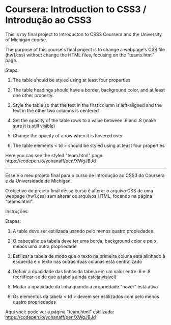 # Coursera: Introduction to CSS3 / Introdução ao CSS3

This is my final project to Introducton to CSS3 Coursera and the University of Michigan course.

The purpose of this course's final project is to change a webpage's CSS file (hw1.css) without change the HTML files, focusing on the "teams.html" page.

Steps:

1) The table should be styled using at least four properties 

2) The table headings should have a border, background color, and at least one other property.

3) Style the table so that the text in the first column is left-aligned and the text in the other two columns is centered 

4) Set the opacity of the table rows to a value between .6 and .8 (make sure it is still visible) 

5) Change the opacity of a row when it is hovered over 

6) The table elements < td > should be styled using at least four properties

Here you can see the styled "team.html" page:
https://codepen.io/yohanaff/pen/XWgJBJd

___

Esse é o meu projeto final para o curso de Introdução ao CSS3 do Coursera e da Universidade de Michigan.

O objetivo do projeto final desse curso é alterar o arquivo CSS de uma webpage (hw1.css) sem alterar os arquivos HTML, focando na página "teams.html".

Instruções:

Etapas:

1) A table deve ser estilizada usando pelo menos quatro propiedades

2) O cabeçalho da tabela deve ter uma borda, background color e pelo menos uma outra propriedade

3) Estilizar a tabela de modo que o texto na primeira coluna está alinhado à esquerda e o texto nas outras duas colunas está centralizado

4) Definir a opacidade das linhas da tabela em um valor entre .6 e .8 (certificar-se de que a tabela ainda esteja visível)

5) Mudar a opacidade da linha quando a propriedade "hover" está ativa

6) Os elementos da tabela < td > devem ser estilizados com pelo menos quatro propriedades

Aqui você pode ver a página "team.html" estilizada:
https://codepen.io/yohanaff/pen/XWgJBJd

